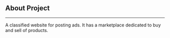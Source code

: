 ## About Project
---

A classified website for posting ads. It has a marketplace dedicated to buy and sell of products.

